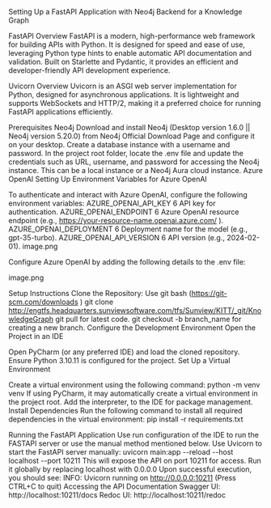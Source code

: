 Setting Up a FastAPI Application with Neo4j Backend for a Knowledge Graph

FastAPI Overview
FastAPI is a modern, high-performance web framework for building APIs with Python. It is designed for speed and ease of use, leveraging Python type hints to enable automatic API documentation and validation. Built on Starlette and Pydantic, it provides an efficient and developer-friendly API development experience.

Uvicorn Overview
Uvicorn is an ASGI web server implementation for Python, designed for asynchronous applications. It is lightweight and supports WebSockets and HTTP/2, making it a preferred choice for running FastAPI applications efficiently.

Prerequisites
Neo4j
Download and install Neo4j (Desktop version 1.6.0 || Neo4j version 5.20.0) from Neo4j Official Download Page  and configure it on your desktop.
Create a database instance with a username and password.
In the project root folder, locate the .env file and update the credentials such as URL, username, and password for accessing the Neo4j instance. This can be a local instance or a Neo4j Aura cloud instance.
Azure OpenAI
Setting Up Environment Variables for Azure OpenAI

To authenticate and interact with Azure OpenAI, configure the following environment variables:
AZURE_OPENAI_API_KEY 	6 API key for authentication.
AZURE_OPENAI_ENDPOINT 	6 Azure OpenAI resource endpoint (e.g., https://your-resource-name.openai.azure.com/ ).
AZURE_OPENAI_DEPLOYMENT 	6 Deployment name for the model (e.g., gpt-35-turbo).
AZURE_OPENAI_API_VERSION 	6 API version (e.g., 2024-02-01).
image.png

Configure Azure OpenAI by adding the following details to the .env file:

image.png

Setup Instructions
Clone the Repository: Use git bash (https://git-scm.com/downloads )
git clone http://engtfs.headquarters.sunviewsoftware.com/tfs/Sunview/KITT/_git/KnowledgeGraph
git pull for latest code.
git checkout -b branch_name for creating a new branch.
Configure the Development Environment
Open the Project in an IDE

Open PyCharm (or any preferred IDE) and load the cloned repository.
Ensure Python 3.10.11 is configured for the project.
Set Up a Virtual Environment

Create a virtual environment using the following command:
python -m venv venv
If using PyCharm, it may automatically create a virtual environment in the project root.
Add the interpreter, to the IDE for package management.
Install Dependencies
Run the following command to install all required dependencies in the virtual environment: pip install -r requirements.txt

Running the FastAPI Application
Use run configuration of the IDE to run the FASTAPI server or use the manual method mentioned below.
Use Uvicorn to start the FastAPI server manually:
uvicorn main:app --reload --host localhost --port 10211
This will expose the API on port 10211 for access. Run it globally by replacing localhost with 0.0.0.0
Upon successful execution, you should see:
INFO: Uvicorn running on http://0.0.0.0:10211 (Press CTRL+C to quit)
Accessing the API Documentation
Swagger UI: http://localhost:10211/docs 
Redoc UI: http://localhost:10211/redoc